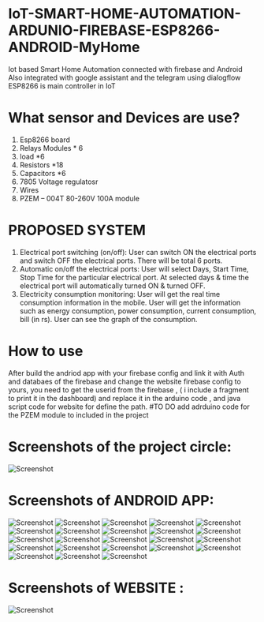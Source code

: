 
# IoT-SMART-HOME-AUTOMATION-ARDUNIO-FIREBASE-ESP8266-ANDROID-MyHome
Iot based Smart Home Automation connected with firebase and Android
Also integrated with google assistant and the telegram using dialogflow
ESP8266 is main controller in IoT

# What sensor and Devices are use?

1. Esp8266 board
2. Relays Modules * 6
3. load *6 
4. Resistors *18
5. Capacitors *6
6. 7805 Voltage regulatosr
7. Wires
8. PZEM – 004T 80-260V 100A module 

# PROPOSED SYSTEM
1. Electrical port switching (on/off): User can switch ON the electrical ports and
switch OFF the electrical ports. There will be total 6 ports.
2. Automatic on/off the electrical ports: User will select Days, Start Time, Stop Time
for the particular electrical port. At selected days & time the electrical port will
automatically turned ON & turned OFF.
3. Electricity consumption monitoring: User will get the real time consumption
information in the mobile. User will get the information such as energy consumption,
power consumption, current consumption, bill (in rs). User can see the graph of the
consumption.

# How to use
After build the andriod app with your firebase config and link it with Auth and databaes of the firebase and change the website firebase config to yours, you need to get the userid from the firebase , (  i include a fragment to print it in the dashboard) and replace it in the arduino code , and java script code for website for define the path.
#TO DO 
add adrduino code for the PZEM module to included in the project 
# Screenshots of the project circle:
![Screenshot](https://raw.github.com/DaBiQ/IoT-SMART-HOME-AUTOMATION-ARDUNIO-FIREBASE-ANDROID/master/graph.png)
# Screenshots of ANDROID APP:
![Screenshot](https://raw.github.com/DaBiQ/IoT-SMART-HOME-AUTOMATION-ARDUNIO-FIREBASE-ANDROID/master/SCRRENSHOTS/1.jpg)
![Screenshot](https://raw.github.com/DaBiQ/IoT-SMART-HOME-AUTOMATION-ARDUNIO-FIREBASE-ANDROID/master/SCRRENSHOTS/2.jpg)
![Screenshot](https://raw.github.com/DaBiQ/IoT-SMART-HOME-AUTOMATION-ARDUNIO-FIREBASE-ANDROID/master/SCRRENSHOTS/3.jpg)
![Screenshot](https://raw.github.com/DaBiQ/IoT-SMART-HOME-AUTOMATION-ARDUNIO-FIREBASE-ANDROID/master/SCRRENSHOTS/4.jpg)
![Screenshot](https://raw.github.com/DaBiQ/IoT-SMART-HOME-AUTOMATION-ARDUNIO-FIREBASE-ANDROID/master/SCRRENSHOTS/5.jpg)
![Screenshot](https://raw.github.com/DaBiQ/IoT-SMART-HOME-AUTOMATION-ARDUNIO-FIREBASE-ANDROID/master/SCRRENSHOTS/6.jpg)
![Screenshot](https://raw.github.com/DaBiQ/IoT-SMART-HOME-AUTOMATION-ARDUNIO-FIREBASE-ANDROID/master/SCRRENSHOTS/7.jpg)
![Screenshot](https://raw.github.com/DaBiQ/IoT-SMART-HOME-AUTOMATION-ARDUNIO-FIREBASE-ANDROID/master/SCRRENSHOTS/8.jpg)
![Screenshot](https://raw.github.com/DaBiQ/IoT-SMART-HOME-AUTOMATION-ARDUNIO-FIREBASE-ANDROID/master/SCRRENSHOTS/9.jpg)
![Screenshot](https://raw.github.com/DaBiQ/IoT-SMART-HOME-AUTOMATION-ARDUNIO-FIREBASE-ANDROID/master/SCRRENSHOTS/10.jpg)
![Screenshot](https://raw.github.com/DaBiQ/IoT-SMART-HOME-AUTOMATION-ARDUNIO-FIREBASE-ANDROID/master/SCRRENSHOTS/11.jpg)
![Screenshot](https://raw.github.com/DaBiQ/IoT-SMART-HOME-AUTOMATION-ARDUNIO-FIREBASE-ANDROID/master/SCRRENSHOTS/12.jpg)
![Screenshot](https://raw.github.com/DaBiQ/IoT-SMART-HOME-AUTOMATION-ARDUNIO-FIREBASE-ANDROID/master/SCRRENSHOTS/13.jpg)
![Screenshot](https://raw.github.com/DaBiQ/IoT-SMART-HOME-AUTOMATION-ARDUNIO-FIREBASE-ANDROID/master/SCRRENSHOTS/14.jpg)
![Screenshot](https://raw.github.com/DaBiQ/IoT-SMART-HOME-AUTOMATION-ARDUNIO-FIREBASE-ANDROID/master/SCRRENSHOTS/15.jpg)
![Screenshot](https://raw.github.com/DaBiQ/IoT-SMART-HOME-AUTOMATION-ARDUNIO-FIREBASE-ANDROID/master/SCRRENSHOTS/16.jpg)
![Screenshot](https://raw.github.com/DaBiQ/IoT-SMART-HOME-AUTOMATION-ARDUNIO-FIREBASE-ANDROID/master/SCRRENSHOTS/17.jpg)
![Screenshot](https://raw.github.com/DaBiQ/IoT-SMART-HOME-AUTOMATION-ARDUNIO-FIREBASE-ANDROID/master/SCRRENSHOTS/18.jpg)
![Screenshot](https://raw.github.com/DaBiQ/IoT-SMART-HOME-AUTOMATION-ARDUNIO-FIREBASE-ANDROID/master/SCRRENSHOTS/19.jpg)
![Screenshot](https://raw.github.com/DaBiQ/IoT-SMART-HOME-AUTOMATION-ARDUNIO-FIREBASE-ANDROID/master/SCRRENSHOTS/20.jpg)
![Screenshot](https://raw.github.com/DaBiQ/IoT-SMART-HOME-AUTOMATION-ARDUNIO-FIREBASE-ANDROID/master/SCRRENSHOTS/21.jpg)
![Screenshot](https://raw.github.com/DaBiQ/IoT-SMART-HOME-AUTOMATION-ARDUNIO-FIREBASE-ANDROID/master/SCRRENSHOTS/22.jpg)
![Screenshot](https://raw.github.com/DaBiQ/IoT-SMART-HOME-AUTOMATION-ARDUNIO-FIREBASE-ANDROID/master/SCRRENSHOTS/23.jpg)

# Screenshots of WEBSITE :
![Screenshot](https://raw.github.com/DaBiQ/IoT-SMART-HOME-AUTOMATION-ARDUNIO-FIREBASE-ANDROID/master/SCRRENSHOTS/website.png)
